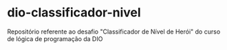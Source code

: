 # dio-classificador-nivel
 Repositório referente ao desafio "Classificador de Nível de Herói" do curso de lógica de programação da DIO
